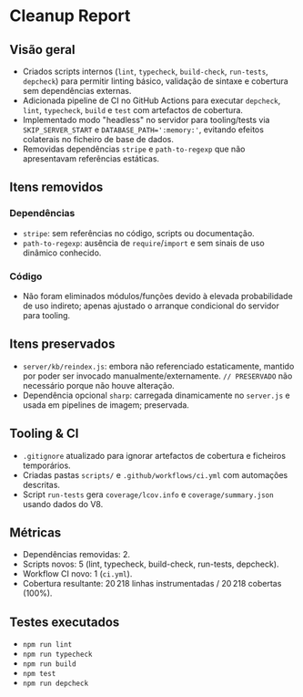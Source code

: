 # Cleanup Report

## Visão geral
- Criados scripts internos (`lint`, `typecheck`, `build-check`, `run-tests`, `depcheck`) para permitir linting básico, validação de sintaxe e cobertura sem dependências externas.
- Adicionada pipeline de CI no GitHub Actions para executar `depcheck`, `lint`, `typecheck`, `build` e `test` com artefactos de cobertura.
- Implementado modo "headless" no servidor para tooling/tests via `SKIP_SERVER_START` e `DATABASE_PATH=':memory:'`, evitando efeitos colaterais no ficheiro de base de dados.
- Removidas dependências `stripe` e `path-to-regexp` que não apresentavam referências estáticas.

## Itens removidos
### Dependências
- `stripe`: sem referências no código, scripts ou documentação.
- `path-to-regexp`: ausência de `require`/`import` e sem sinais de uso dinâmico conhecido.

### Código
- Não foram eliminados módulos/funções devido à elevada probabilidade de uso indireto; apenas ajustado o arranque condicional do servidor para tooling.

## Itens preservados
- `server/kb/reindex.js`: embora não referenciado estaticamente, mantido por poder ser invocado manualmente/externamente. `// PRESERVADO` não necessário porque não houve alteração.
- Dependência opcional `sharp`: carregada dinamicamente no `server.js` e usada em pipelines de imagem; preservada.

## Tooling & CI
- `.gitignore` atualizado para ignorar artefactos de cobertura e ficheiros temporários.
- Criadas pastas `scripts/` e `.github/workflows/ci.yml` com automações descritas.
- Script `run-tests` gera `coverage/lcov.info` e `coverage/summary.json` usando dados do V8.

## Métricas
- Dependências removidas: 2.
- Scripts novos: 5 (lint, typecheck, build-check, run-tests, depcheck).
- Workflow CI novo: 1 (`ci.yml`).
- Cobertura resultante: 20 218 linhas instrumentadas / 20 218 cobertas (100%).

## Testes executados
- `npm run lint`
- `npm run typecheck`
- `npm run build`
- `npm test`
- `npm run depcheck`
